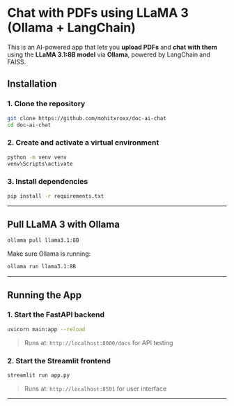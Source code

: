 # Chat with PDFs using LLaMA 3 (Ollama + LangChain)

This is an AI-powered app that lets you **upload PDFs** and **chat with them** using the **LLaMA 3.1:8B model** via **Ollama**, powered by LangChain and FAISS.

## Installation

### 1. Clone the repository

```bash
git clone https://github.com/mohitxroxx/doc-ai-chat
cd doc-ai-chat
```

### 2. Create and activate a virtual environment

```bash
python -m venv venv
venv\Scripts\activate
```

### 3. Install dependencies

```bash
pip install -r requirements.txt
```

---

## Pull LLaMA 3 with Ollama

```bash
ollama pull llama3.1:8B
```

Make sure Ollama is running:
```bash
ollama run llama3.1:8B
```

---

## Running the App

### 1. Start the FastAPI backend

```bash
uvicorn main:app --reload
```

> Runs at: `http://localhost:8000/docs` for API testing

### 2. Start the Streamlit frontend

```bash
streamlit run app.py
```

> Runs at: `http://localhost:8501` for user interface

---

